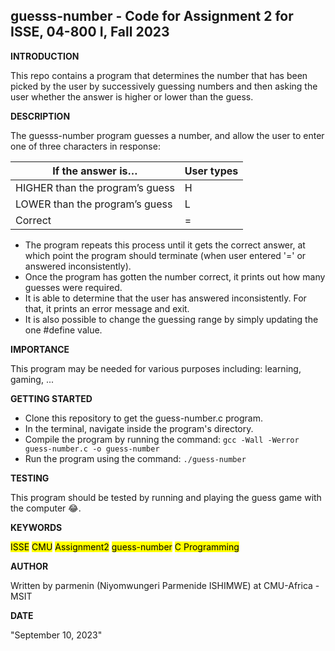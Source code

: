 ## guesss-number - Code for Assignment 2 for ISSE, 04-800 I, Fall 2023
    
__INTRODUCTION__

This repo contains a program that determines the number that has been picked by the user by successively guessing numbers and then asking the user whether the answer is higher or lower than the guess.

__DESCRIPTION__
    
The guesss-number program guesses a number, and allow the user to enter one of three characters in response:


| If the answer is…              | User types            |
|-------------------|-------------------|
| HIGHER than the program’s guess | H |
| LOWER than the program’s guess            | L            |
| Correct             | =             |

- The program repeats this process until it gets the correct answer, at which point the program should terminate (when user entered '=' or answered inconsistently). 
- Once the program has gotten the number correct, it prints out how many guesses were required.
- It is able to determine that the user has answered inconsistently. For that, it prints an error message and exit.
- It is also possible to change the guessing range by simply updating the one #define value.

__IMPORTANCE__

This program may be needed for various purposes including: learning, gaming, ... 


__GETTING STARTED__

- Clone this repository to get the guess-number.c program.
- In the terminal, navigate inside the program's directory.
- Compile the program by running the command: `gcc -Wall -Werror  guess-number.c -o guess-number`
- Run the program using the command: `./guess-number`


__TESTING__

This program should be tested by running and playing the guess game with the computer 😂.

 __KEYWORDS__

<mark>ISSE</mark>     <mark>CMU</mark>     <mark>Assignment2</mark>     <mark>guess-number</mark>     <mark>C Programming</mark>



  __AUTHOR__
    
 Written by parmenin (Niyomwungeri Parmenide ISHIMWE) at CMU-Africa - MSIT 
    

    
 __DATE__
    
 "September 10, 2023" 
